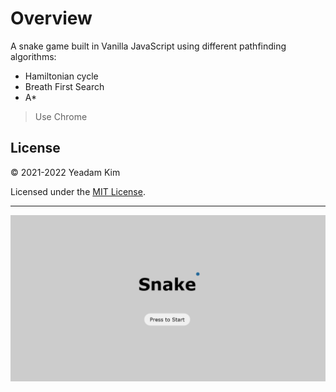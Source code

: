 # Overview

A snake game built in Vanilla JavaScript using different pathfinding algorithms:
- Hamiltonian cycle
- Breath First Search
- A*

> Use Chrome 


## License

© 2021-2022 Yeadam Kim

Licensed under the [MIT License](LICENSE).

---

![screenshot](/images/screenshot.png)
